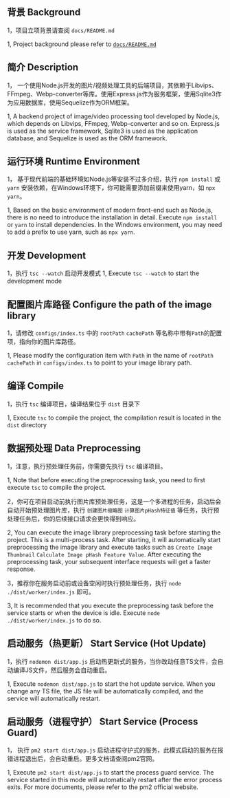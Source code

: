 ## **背景** Background
1，项目立项背景请查阅 `docs/README.md`

1, Project background please refer to  [`docs/README.md`](https://www.example.com/my%20great%20page)



## **简介** Description
1， 一个使用Node.js开发的图片/视频处理工具的后端项目，其依赖于Libvips、FFmpeg、Webp-converter等库。使用Express.js作为服务框架，使用Sqlite3作为应用数据库，使用Sequelize作为ORM框架。

1, A backend project of image/video processing tool developed by Node.js, which depends on Libvips, FFmpeg, Webp-converter and so on. Express.js is used as the service framework, Sqlite3 is used as the application database, and Sequelize is used as the ORM framework.


## **运行环境** Runtime Environment
1， 基于现代前端的基础环境如Node.js等安装不过多介绍，执行 `npm install` 或 `yarn` 安装依赖，在Windows环境下，你可能需要添加前缀来使用yarn，如 `npx yarn`。

1, Based on the basic environment of modern front-end such as Node.js, there is no need to introduce the installation in detail. Execute `npm install` or `yarn` to install dependencies. In the Windows environment, you may need to add a prefix to use yarn, such as `npx yarn`.


## **开发** Development
1，执行 `tsc --watch` 启动开发模式
1, Execute `tsc --watch` to start the development mode

## **配置图片库路径** Configure the path of the image library
1，请修改 `configs/index.ts` 中的 `rootPath` `cachePath` 等名称中带有`Path`的配置项，指向你的图片库路径。

1, Please modify the configuration item with `Path` in the name of `rootPath` `cachePath` in `configs/index.ts` to point to your image library path.

## **编译** Compile
1，执行 `tsc` 编译项目，编译结果位于 `dist` 目录下

1, Execute `tsc` to compile the project, the compilation result is located in the `dist` directory

## **数据预处理** Data Preprocessing
1，注意，执行预处理任务前，你需要先执行 `tsc` 编译项目。

1, Note that before executing the preprocessing task, you need to first execute `tsc` to compile the project.


2，你可在项目启动前执行图片库预处理任务，这是一个多进程的任务，启动后会自动开始预处理图片库，执行 `创建图片缩略图` `计算图片pHash特征值` 等任务，执行预处理任务后，你的后续接口请求会更快得到响应。

2, You can execute the image library preprocessing task before starting the project. This is a multi-process task. After starting, it will automatically start preprocessing the image library and execute tasks such as `Create Image Thumbnail` `Calculate Image pHash Feature Value`. After executing the preprocessing task, your subsequent interface requests will get a faster response.


3，推荐你在服务启动前或设备空闲时执行预处理任务，执行 `node ./dist/worker/index.js` 即可。

3, It is recommended that you execute the preprocessing task before the service starts or when the device is idle. Execute `node ./dist/worker/index.js` to do so.


## **启动服务（热更新）** Start Service (Hot Update)
1，执行 `nodemon dist/app.js` 启动热更新式的服务，当你改动任意TS文件，会自动编译JS文件，然后服务会自动重启。

1, Execute `nodemon dist/app.js` to start the hot update service. When you change any TS file, the JS file will be automatically compiled, and the service will automatically restart.


## **启动服务（进程守护）** Start Service (Process Guard)
1， 执行 `pm2 start dist/app.js` 启动进程守护式的服务，此模式启动的服务在报错进程退出后，会自动重启。更多文档请查阅pm2官网。

1, Execute `pm2 start dist/app.js` to start the process guard service. The service started in this mode will automatically restart after the error process exits. For more documents, please refer to the pm2 official website.
